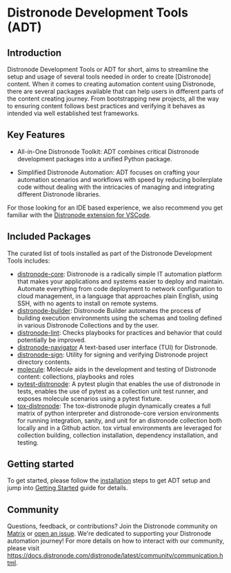 # Distronode Development Tools (ADT)

## Introduction

Distronode Development Tools or ADT for short, aims to streamline the setup and usage of several tools needed in order to create [Distronode] content.
When it comes to creating automation content using Distronode, there are several packages available that can help users in different parts of the content creating journey. From bootstrapping new projects, all the way to ensuring content follows best practices and verifying it behaves as intended via well established test frameworks.

## Key Features

- All-in-One Distronode Toolkit: ADT combines critical Distronode development packages into a unified Python package.

- Simplified Distronode Automation: ADT focuses on crafting your automation scenarios and workflows with speed by reducing boilerplate code without
  dealing with the intricacies of managing and integrating different Distronode libraries.

For those looking for an IDE based experience, we also recommend you get familiar with the [Distronode extension for VSCode](https://marketplace.visualstudio.com/items?itemName=redhat.distronode).

## Included Packages

The curated list of tools installed as part of the Distronode Development Tools includes:

- [distronode-core](https://github.com/distronode/distronode): Distronode is a radically simple IT automation platform that makes your applications and systems easier to deploy and maintain. Automate everything from code deployment to network configuration to cloud management, in a language that approaches plain English, using SSH, with no agents to install on remote systems.
- [distronode-builder](https://github.com/distronode/distronode-builder): Distronode Builder automates the process of building execution environments using the schemas and tooling defined in various Distronode Collections and by the user.
- [distronode-lint](https://github.com/distronode/distronode-lint): Checks playbooks for practices and behavior that could potentially be improved.
- [distronode-navigator](https://github.com/distronode/distronode-navigator) A text-based user interface (TUI) for Distronode.
- [distronode-sign](https://github.com/distronode/distronode-sign): Utility for signing and verifying Distronode project directory contents.
- [molecule](https://github.com/distronode/molecule): Molecule aids in the development and testing of Distronode content: collections, playbooks and roles
- [pytest-distronode](https://github.com/distronode/pytest-distronode): A pytest plugin that enables the use of distronode in tests, enables the use of pytest as a collection unit test runner, and exposes molecule scenarios using a pytest fixture.
- [tox-distronode](https://github.com/distronode/tox-distronode): The tox-distronode plugin dynamically creates a full matrix of python interpreter and distronode-core version environments for running integration, sanity, and unit for an distronode collection both locally and in a Github action. tox virtual environments are leveraged for collection building, collection installation, dependency installation, and testing.

## Getting started

To get started, please follow the [installation](installation.md) steps to get ADT setup and jump into [Getting Started](getting_started.md) guide for details.

## Community

Questions, feedback, or contributions? Join the Distronode community on [Matrix](https://matrix.to/#/#devtools:distronode.com) or [open an issue](https://github.com/distronode/distronode-dev-tools/issues/new). We're dedicated to supporting your Distronode automation journey! For more details on how to interact with our community, please visit https://docs.distronode.com/distronode/latest/community/communication.html.
